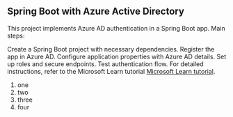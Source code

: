 ﻿## Spring Boot with Azure Active Directory
 
This project implements Azure AD authentication in a Spring Boot app. Main steps:

Create a Spring Boot project with necessary dependencies.
Register the app in Azure AD.
Configure application properties with Azure AD details.
Set up roles and secure endpoints.
Test authentication flow.
For detailed instructions, refer to the Microsoft Learn tutorial [Microsoft Learn tutorial](https://learn.microsoft.com/en-us/azure/developer/java/spring-framework/configure-spring-boot-starter-java-app-with-azure-active-directory).

1. one
1. two
1. three
1. four
